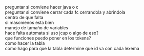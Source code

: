 preguntar si conviene hacer java o c <br/>
preguntar si conviene cerrar cada fc cerrandola y abrindola <br/>
centro de que falta <br/>
si masomenos esta bien <br/>
manejo de tamaño de variables <br/>
hace falta automata si uso jcup o algo de eso? <br/>
que funciones puedo poner en los tokens? <br/>
como hacer la tabla <br/>
como hago para que la tabla determine que id va con cada lexema <br/>
